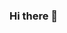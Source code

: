 ### Hi there 👋

<!--
**AleeDario/AleeDario** is a ✨ _special_ ✨ repository because its `README.md` (this file) appears on your GitHub profile.

![LinkedIn](https://img.shields.io/badge/linkedin-%230077B5.svg?style=for-the-badge&logo=linkedin&logoColor=white)
![](https://komarev.com/ghpvc/?username=AleeDario&style=flat-square)
